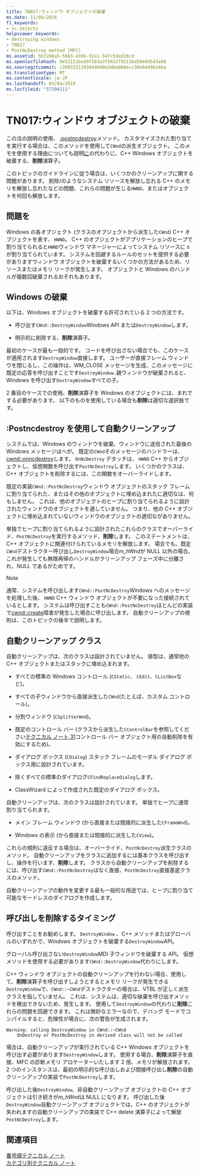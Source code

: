 ```yaml
---
title: TN017:ウィンドウ オブジェクトの破棄
ms.date: 11/04/2016
f1_keywords:
- vc.objects
helpviewer_keywords:
- destroying windows
- TN017
- PostNcDestroy method [MFC]
ms.assetid: 5bf208a5-5683-439b-92a1-547c5ded26cd
ms.openlocfilehash: 9e52112bed0f583a3f5652f9213bd5049d543a80
ms.sourcegitcommit: c3093251193944840e3d0a068ecc30e6449624ba
ms.translationtype: MT
ms.contentlocale: ja-JP
ms.lasthandoff: 03/04/2019
ms.locfileid: "57294111"
---
```

# <a name="tn017-destroying-window-objects"></a>TN017:ウィンドウ オブジェクトの破棄

この注の説明の使用、 [:postncdestroy](../mfc/reference/cwnd-class.md#postncdestroy)メソッド。 カスタマイズされた割り当てを実行する場合は、このメソッドを使用して`CWnd`の派生オブジェクト。 このメモを使用する理由についても説明[に](../mfc/reference/cwnd-class.md#destroywindow)の代わりに、C++ Windows オブジェクトを破棄する、**削除**演算子。

このトピックのガイドラインに従う場合は、いくつかのクリーンアップに関する問題があります。 削除/のようなシステム リソースを解放し忘れる C++ のメモリを解放し忘れたなどの問題、これらの問題が生じる`HWND`、またはオブジェクトを何回も解放します。

## <a name="the-problem"></a>問題を

Windows の各オブジェクト (クラスのオブジェクトから派生した`CWnd`) C++ オブジェクトを表す、 `HWND`。 C++ のオブジェクトがアプリケーションのヒープで割り当てられると`HWND`ウィンドウ マネージャーによってシステム リソースに s が割り当てられています。 システムを回避するルールのセットを提供する必要がありますウィンドウ オブジェクトを破棄するいくつかの方法があるため、リソースまたはメモリ リークが発生します。 オブジェクトと Windows のハンドルが複数回破棄されるおそれもあります。

## <a name="destroying-windows"></a>Windows の破棄

以下は、Windows オブジェクトを破棄する許可されている 2 つの方法です。

- 呼び出す`CWnd::DestroyWindow`Windows API または`DestroyWindow`します。

- 明示的に削除する、**削除**演算子。

最初のケースが最も一般的です。 コードを呼び出さない場合でも、このケースが適用されます`DestroyWindow`直接します。 ユーザーが直接フレーム ウィンドウを閉じるし、この操作は、WM_CLOSE メッセージを生成、このメッセージに既定の応答を呼び出すことです`DestroyWindow.`親ウィンドウが破棄されると、Windows を呼び出す`DestroyWindow`すべての子。

2 番目のケースでの使用、**削除**演算子を Windows のオブジェクトには、まれでする必要があります。 以下のものを使用している場合も**削除**は適切な選択肢です。

## <a name="auto-cleanup-with-cwndpostncdestroy"></a>:Postncdestroy を使用して自動クリーンアップ

システムでは、Windows のウィンドウを破棄、ウィンドウに送信された最後の Windows メッセージはへが。 既定の`CWnd`そのメッセージのハンドラーは、 [cwnd::onncdestroy](../mfc/reference/cwnd-class.md#onncdestroy)します。 `OnNcDestroy` デタッチは、 `HWND` C++ からオブジェクトし、仮想関数を呼び出す`PostNcDestroy`します。 いくつかのクラスは、C++ オブジェクトを削除するには、この関数をオーバーライドします。

既定の実装`CWnd::PostNcDestroy`ウィンドウ オブジェクトのスタック フレームに割り当てられた、またはその他のオブジェクトに埋め込まれたに適切なは、何もしません。 これは、他のオブジェクトのヒープに割り当てられるように設計されたウィンドウのオブジェクトを適していません。 つまり、他の C++ オブジェクトに埋め込まれていないウィンドウのオブジェクトの適切ながありません。

単独でヒープに割り当てられるように設計されたこれらのクラスでオーバーライド、`PostNcDestroy`を実行するメソッド、**削除**します。 このステートメントは、C++ オブジェクトに関連付けられているメモリを解放します。 場合でも、既定`CWnd`デストラクター呼び出し`DestroyWindow`場合*m_hWnd*が NULL 以外の場合、これが発生しても無限再帰のハンドルがクリーンアップ フェーズ中に分離され、NULL であるがためです。

> [!NOTE]
>  通常、システムを呼び出します`CWnd::PostNcDestroy`Windows へのメッセージを処理した後、 `HWND` C++ ウィンドウ オブジェクトが不要になった接続されているとします。 システムは呼び出すことも`CWnd::PostNcDestroy`ほとんどの実装で[cwnd::create](../mfc/reference/cwnd-class.md#create)障害が発生した場合に呼び出します。 自動クリーンアップの規則は、このトピックの後半で説明します。

## <a name="auto-cleanup-classes"></a>自動クリーンアップ クラス

自動クリーンアップは、次のクラスは設計されていません。 値型は、通常他の C++ オブジェクトまたはスタックに埋め込まれます。

- すべての標準の Windows コントロール (`CStatic`、 `CEdit`、`CListBox`など)。

- すべての子ウィンドウから直接派生した`CWnd`(たとえば、カスタム コントロール)。

- 分割ウィンドウ (`CSplitterWnd`)。

- 既定のコントロール バー (クラスから派生した`CControlBar`を参照してください[テクニカル ノート 31](../mfc/tn031-control-bars.md)コントロール バー オブジェクト用の自動削除を有効にするため)。

- ダイアログ ボックス (`CDialog`) スタック フレームのモーダル ダイアログ ボックス用に設計されています。

- 除くすべての標準のダイアログ`CFindReplaceDialog`します。

- ClassWizard によって作成された既定のダイアログ ボックス。

自動クリーンアップは、次のクラスは設計されています。 単独でヒープに通常割り当てられます。

- メイン フレーム ウィンドウ (から直接または間接的に派生した`CFrameWnd`)。

- Windows の表示 (から直接または間接的に派生した`CView`)。

これらの規則に違反する場合は、オーバーライド、`PostNcDestroy`派生クラスのメソッド。 自動クリーンアップをクラスに追加するには基本クラスを呼び出すし、操作を行います、**削除**します。 クラスから自動クリーンアップを削除するには、呼び出す`CWnd::PostNcDestroy`はなく直接、`PostNcDestroy`直接基底クラスのメソッド。

自動クリーンアップの動作を変更する最も一般的な用途では、ヒープに割り当て可能なモードレスのダイアログを作成します。

## <a name="when-to-call-delete"></a>呼び出しを削除するタイミング

呼び出すことをお勧めします。 `DestroyWindow` 、C++ メソッドまたはグローバルのいずれかで、Windows オブジェクトを破棄する`DestroyWindow`API。

グローバル呼び出さない`DestroyWindow`MDI 子ウィンドウを破棄する API。 仮想メソッドを使用する必要があります`CWnd::DestroyWindow`代わりにします。

C++ ウィンドウ オブジェクトの自動クリーンアップを行わない場合、使用して、**削除**演算子を呼び出すしようとするとメモリ リークが発生できる`DestroyWindow`で、`CWnd::~CWnd`デストラクターの場合は、VTBL が正しく派生クラスを指していません。 これは、システムは、適切な破棄を呼び出すメソッドを検出できないため、発生します。 使用して`DestroyWindow`の代わりに**削除**これらの問題を回避できます。 これは微妙なエラーなので、デバッグ モードでコンパイルすると、危険性が場合に、次の警告が生成されます。

```
Warning: calling DestroyWindow in CWnd::~CWnd
    OnDestroy or PostNcDestroy in derived class will not be called
```

場合は、自動クリーンアップが実行されている C++ Windows オブジェクトを呼び出す必要があります`DestroyWindow`します。 使用する場合、**削除**演算子を直接、MFC の診断メモリ アロケーターいたします 2 倍、メモリが解放されます。 2 つのインスタンスは、最初の明示的な呼び出しおよび間接呼び出し**削除**の自動クリーンアップの実装で`PostNcDestroy`します。

呼び出した後`DestroyWindow`、非自動クリーンアップ オブジェクトの C++ オブジェクトは引き続きが*m_hWnd*は NULL になります。 呼び出した後`DestroyWindow`自動クリーンアップ オブジェクトでは、C++ のオブジェクトが失われますの自動クリーンアップの実装で C++ delete 演算子によって解放`PostNcDestroy`します。

## <a name="see-also"></a>関連項目

[番号順テクニカル ノート](../mfc/technical-notes-by-number.md)<br/>
[カテゴリ別テクニカル ノート](../mfc/technical-notes-by-category.md)
